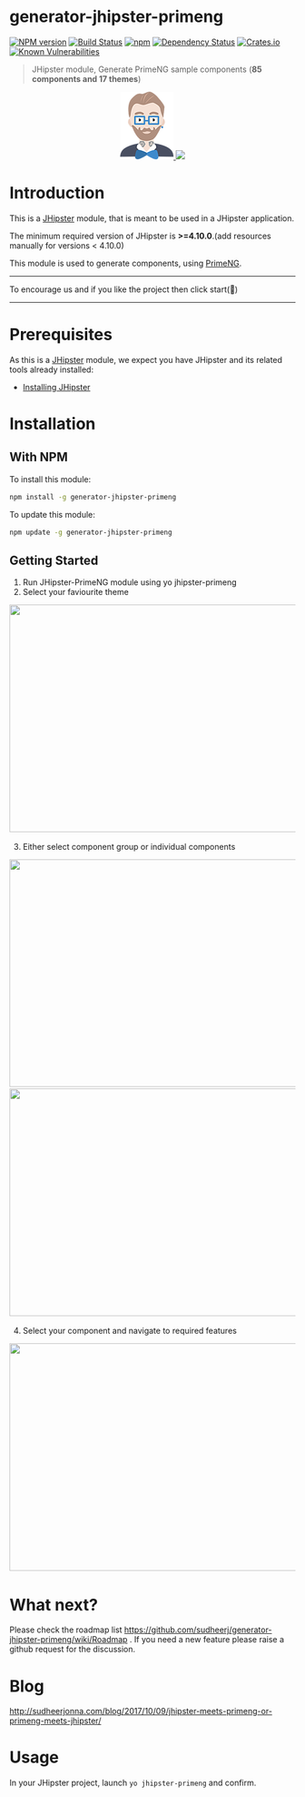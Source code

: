 # generator-jhipster-primeng
[![NPM version][npm-image]][npm-url] [![Build Status][travis-image]][travis-url] <!--[![Coverage Status][coveralls-image]][coveralls-url]--> [![npm](https://img.shields.io/npm/dt/generator-jhipster-primeng.svg)]() [![Dependency Status][daviddm-image]][daviddm-url] [![Crates.io](https://img.shields.io/crates/l/rustc-serialize.svg)]()[![Known Vulnerabilities](https://snyk.io/test/github/sudheerj/generator-jhipster-primeng/badge.svg)](https://snyk.io/test/github/sudheerj/generator-jhipster-primeng)
> JHipster module, Generate PrimeNG sample components 
 (**85 components and 17 themes**)

<div align="center">
  <a href="http://jhipster.github.io">
    <img src="https://raw.githubusercontent.com/jhipster/jhipster.github.io/master/images/logo/logo-jhipster.png">
  </a>
  <a href="https://www.primefaces.org/primeng">
    <img width=120px src="https://pbs.twimg.com/profile_images/782907169414979584/i2fYktgo.jpg">
  </a>
</div>


# Introduction

This is a [JHipster](http://jhipster.github.io/) module, that is meant to be used in a JHipster application.

The minimum required version of JHipster is **>=4.10.0**.(add resources manually for versions < 4.10.0)

This module is used to generate components, using [PrimeNG](https://www.primefaces.org/primeng).

<hr/>

To encourage us and if you like the project then click start(💫)
<hr/> 

# Prerequisites

As this is a [JHipster](http://jhipster.github.io/) module, we expect you have JHipster and its related tools already installed:

- [Installing JHipster](https://jhipster.github.io/installation.html)

# Installation

<!---

To install this module:

```bash
yarn global add generator-jhipster-primeng
```

To update this module:

```bash
yarn global upgrade generator-jhipster-primeng
```
-->
## With NPM

To install this module:

```bash
npm install -g generator-jhipster-primeng
```

To update this module:

```bash
npm update -g generator-jhipster-primeng
```
## Getting Started

1. Run JHipster-PrimeNG module using yo jhipster-primeng
2. Select your faviourite theme

<div align="center">
    <img src="https://raw.githubusercontent.com/sudheerj/generator-jhipster-primeng/master/images/theme.png" height="400" width="700">
</div>

3. Either select component group or individual components

 <div align="center">
     <img src="https://raw.githubusercontent.com/sudheerj/generator-jhipster-primeng/master/images/groups.png" height="400" width="700">
 </div>
 
 
 <div align="center">
     <img src="https://raw.githubusercontent.com/sudheerj/generator-jhipster-primeng/master/images/components.png" height="400" width="700">
 </div>
 
 4. Select your component and navigate to required features
 
 <div align="center">
     <img src="https://raw.githubusercontent.com/sudheerj/generator-jhipster-primeng/master/images/application.png" height="400" width="700">
 </div>

# What next?
Please check the roadmap list https://github.com/sudheerj/generator-jhipster-primeng/wiki/Roadmap . If you need a new feature please raise a github request for the discussion.

# Blog
http://sudheerjonna.com/blog/2017/10/09/jhipster-meets-primeng-or-primeng-meets-jhipster/

# Usage

In your JHipster project, launch `yo jhipster-primeng` and confirm.

[npm-image]: https://img.shields.io/npm/v/generator-jhipster-primeng.svg
[npm-url]: https://npmjs.org/package/generator-jhipster-primeng
[travis-image]: https://travis-ci.org/sudheerj/generator-jhipster-primeng.svg?branch=master
[travis-url]: https://travis-ci.org/sudheerj/generator-jhipster-primeng
[daviddm-image]: https://david-dm.org/sudheerj/generator-jhipster-primeng.svg?theme=shields.io
[daviddm-url]: https://david-dm.org/sudheerj/generator-jhipster-module
[coveralls-image]: https://coveralls.io/repos/sudheerj/generator-jhipster-primeng/badge.svg?branch=master&service=github
[coveralls-url]: https://coveralls.io/github/sudheerj/generator-jhipster-primeng?branch=master
